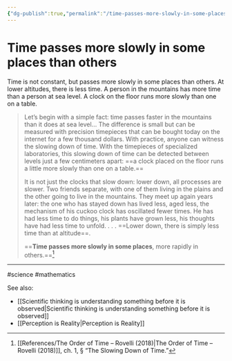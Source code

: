 ```yaml
---
{"dg-publish":true,"permalink":"/time-passes-more-slowly-in-some-places-than-others/"}
---
```



# Time passes more slowly in some places than others

Time is not constant, but passes more slowly in some places than others. At lower altitudes, there is less time. A person in the mountains has more time than a person at sea level. A clock on the floor runs more slowly than one on a table.

> Let’s begin with a simple fact: time passes faster in the mountains than it does at sea level… The difference is small but can be measured with precision timepieces that can be bought today on the internet for a few thousand dollars. With practice, anyone can witness the slowing down of time. With the timepieces of specialized laboratories, this slowing down of time can be detected between levels just a few centimeters apart: ==a clock placed on the floor runs a little more slowly than one on a table.==
> 
> It is not just the clocks that slow down: lower down, all processes are slower. Two friends separate, with one of them living in the plains and the other going to live in the mountains. They meet up again years later: the one who has stayed down has lived less, aged less, the mechanism of his cuckoo clock has oscillated fewer times. He has had less time to do things, his plants have grown less, his thoughts have had less time to unfold. . . . ==Lower down, there is simply less time than at altitude==.
> 
> ==**Time passes more slowly in some places**, more rapidly in others.==[^1]


---
#science #mathematics 

See also:
 - [[Scientific thinking is understanding something before it is observed\|Scientific thinking is understanding something before it is observed]]
 - [[Perception is Reality\|Perception is Reality]]

[^1]: [[References/The Order of Time – Rovelli (2018)\|The Order of Time – Rovelli (2018)]], ch. 1, § “The Slowing Down of Time.”